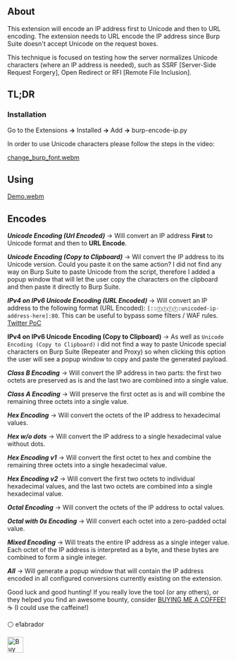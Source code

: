 ## About

This extension will encode an IP address first to Unicode and then to URL encoding. The extension needs to URL encode the IP address since Burp Suite doesn't accept Unicode on the request boxes.

This technique is focused on testing how the server normalizes Unicode characters (where an IP address is needed), such as SSRF [Server-Side Request Forgery], Open Redirect or RFI [Remote File Inclusion].

## TL;DR

### Installation

Go to the Extensions <b>-></b> Installed <b>-></b> Add <b>-></b> burp-encode-ip.py

In order to use Unicode characters please follow the steps in the video:

[change_burp_font.webm](https://github.com/e1abrador/Burp-Encode-IP/assets/74373745/6cc9b169-766f-4693-aab3-9bb4977f1e60)

## Using

[Demo.webm](https://github.com/e1abrador/Burp-Encode-IP/assets/74373745/a97b1425-518c-4515-944a-743aea6d9745)


## Encodes

<b><i>Unicode Encoding (Url Encoded)</i></b> -> Will convert an IP address <b>First</b> to Unicode format and then to <b>URL Encode</b>.

<b><i>Unicode Encoding (Copy to Clipboard)</i></b> -> Wil convert the IP address to its Unicode version. Could you paste it on the same action? I did not find any way on Burp Suite to paste Unicode from the script, therefore I added a popup window that will let the user copy the characters on the clipboard and then paste it directly to Burp Suite.

<b><i>IPv4 on IPv6 Unicode Encoding (URL Encoded)</i></b> -> Will convert an IP address to the following format (URL Encoded): ``[::ⓕⓕⓕⓕ:unicoded-ip-address-here]:80``. This can be useful to bypass some filters / WAF rules. [Twitter PoC](https://twitter.com/HusseiN98D/status/1681347329243201553)

<b></i>IPv4 on IPv6 Unicode Encoding (Copy to Clipboard)</i></b> -> As well as ``Unicode Encoding (Copy to Clipboard)`` i did not find a way to paste Unicode special characters on Burp Suite (Repeater and Proxy) so when clicking this option the user will see a popup window to copy and paste the generated payload.

<b><i>Class B Encoding</i></b> -> Will convert the IP address in two parts: the first two octets are preserved as is and the last two are combined into a single value.

<b><i>Class A Encoding</i></b> -> Will preserve the first octet as is and will combine the remaining three octets into a single value.

<b><i>Hex Encoding</i></b> -> Will convert the octets of the IP address to hexadecimal values.

<b><i>Hex w/o dots</i></b> -> Will convert the IP address to a single hexadecimal value without dots.

<b><i>Hex Encoding v1</i></b> -> Will convert the first octet to hex and combine the remaining three octets into a single hexadecimal value.

<b><i>Hex Encoding v2</i></b> -> Will convert the first two octets to individual hexadecimal values, and the last two octets are combined into a single hexadecimal value.

<b><i>Octal Encoding</i></b> -> Will convert the octets of the IP address to octal values.

<b><i>Octal with 0s Encoding</i></b> -> Will convert each octet into a zero-padded octal value.

<b><i>Mixed Encoding</i></b> -> Will treats the entire IP address as a single integer value. Each octet of the IP address is interpreted as a byte, and these bytes are combined to form a single integer.

<b><i>All</i></b> -> Will generate a popup window that will contain the IP address encoded in all configured conversions currently existing on the extension. 


















Good luck and good hunting!
If you really love the tool (or any others), or they helped you find an awesome bounty, consider [BUYING ME A COFFEE!](https://www.buymeacoffee.com/e1abrador) ☕ (I could use the caffeine!)

⚪ e1abrador

<a href='https://www.buymeacoffee.com/e1abrador' target='_blank'><img height='36' style='border:0px;height:36px;' src='https://storage.ko-fi.com/cdn/kofi2.png?v=3' border='0' alt='Buy Me a Coffee at ko-fi.com' /></a>
